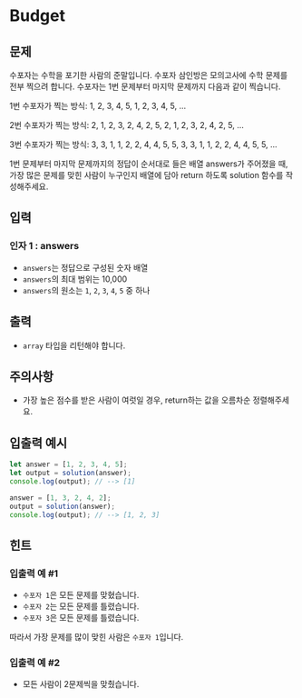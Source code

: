 # Budget

## 문제

수포자는 수학을 포기한 사람의 준말입니다. 수포자 삼인방은 모의고사에 수학 문제를 전부 찍으려 합니다. 수포자는 1번 문제부터 마지막 문제까지 다음과 같이 찍습니다.

1번 수포자가 찍는 방식: 1, 2, 3, 4, 5, 1, 2, 3, 4, 5, ...

2번 수포자가 찍는 방식: 2, 1, 2, 3, 2, 4, 2, 5, 2, 1, 2, 3, 2, 4, 2, 5, ...

3번 수포자가 찍는 방식: 3, 3, 1, 1, 2, 2, 4, 4, 5, 5, 3, 3, 1, 1, 2, 2, 4, 4, 5, 5, ...

1번 문제부터 마지막 문제까지의 정답이 순서대로 들은 배열 answers가 주어졌을 때, 가장 많은 문제를 맞힌 사람이 누구인지 배열에 담아 return 하도록 solution 함수를 작성해주세요.

## 입력

### 인자 1 : answers

- `answers`는 정답으로 구성된 숫자 배열
- `answers`의 최대 범위는 10,000
- `answers`의 원소는 `1`, `2`, `3`, `4`, `5` 중 하나

## 출력

- `array` 타입을 리턴해야 합니다.

## 주의사항

- 가장 높은 점수를 받은 사람이 여럿일 경우, return하는 값을 오름차순 정렬해주세요.

## 입출력 예시

```javascript
let answer = [1, 2, 3, 4, 5];
let output = solution(answer);
console.log(output); // --> [1]

answer = [1, 3, 2, 4, 2];
output = solution(answer);
console.log(output); // --> [1, 2, 3]
```

## 힌트

### 입출력 예 #1

- `수포자 1`은 모든 문제를 맞혔습니다.
- `수포자 2`는 모든 문제를 틀렸습니다.
- `수포자 3`은 모든 문제를 틀렸습니다.

따라서 가장 문제를 많이 맞힌 사람은 `수포자 1`입니다.

### 입출력 예 #2

- 모든 사람이 2문제씩을 맞췄습니다.
